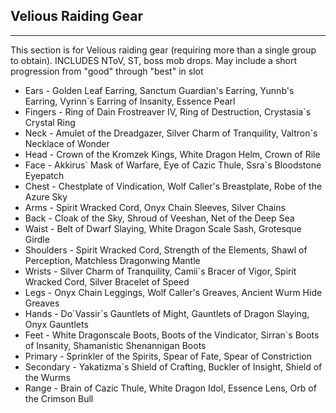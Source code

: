 ## Velious Raiding Gear

---
This section is for Velious raiding gear (requiring more than a single group to obtain). INCLUDES NToV, ST, boss mob drops. May include a short progression from "good" through "best" in slot

* Ears - Golden Leaf Earring, Sanctum Guardian's Earring, Yunnb's Earring, Vyrinn`s Earring of Insanity, Essence Pearl
* Fingers - Ring of Dain Frostreaver IV, Ring of Destruction, Crystasia`s Crystal Ring
* Neck - Amulet of the Dreadgazer, Silver Charm of Tranquility, Valtron`s Necklace of Wonder
* Head - Crown of the Kromzek Kings, White Dragon Helm, Crown of Rile
* Face - Akkirus\` Mask of Warfare, Eye of Cazic Thule, Ssra`s Bloodstone Eyepatch
* Chest - Chestplate of Vindication, Wolf Caller's Breastplate, Robe of the Azure Sky
* Arms - Spirit Wracked Cord, Onyx Chain Sleeves, Silver Chains
* Back - Cloak of the Sky, Shroud of Veeshan, Net of the Deep Sea
* Waist - Belt of Dwarf Slaying, White Dragon Scale Sash, Grotesque Girdle
* Shoulders - Spirit Wracked Cord, Strength of the Elements, Shawl of Perception, Matchless Dragonwing Mantle
* Wrists - Silver Charm of Tranquility, Camii`s Bracer of Vigor, Spirit Wracked Cord, Silver Bracelet of Speed
* Legs - Onyx Chain Leggings, Wolf Caller's Greaves, Ancient Wurm Hide Greaves
* Hands - Do\`Vassir`s Gauntlets of Might, Gauntlets of Dragon Slaying, Onyx Gauntlets
* Feet - White Dragonscale Boots, Boots of the Vindicator, Sirran`s Boots of Insanity, Shamanistic Shenannigan Boots
* Primary - Sprinkler of the Spirits, Spear of Fate, Spear of Constriction
* Secondary - Yakatizma`s Shield of Crafting, Buckler of Insight, Shield of the Wurms
* Range - Brain of Cazic Thule, White Dragon Idol, Essence Lens, Orb of the Crimson Bull
